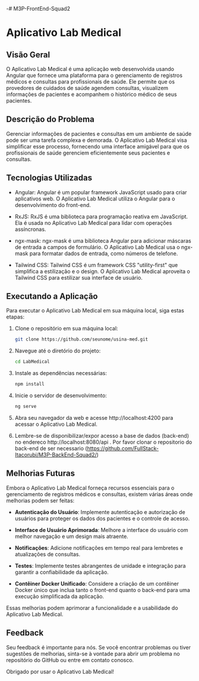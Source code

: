 -# M3P-FrontEnd-Squad2
# Aplicativo Lab Medical

## Visão Geral

O Aplicativo Lab Medical é uma aplicação web desenvolvida usando Angular que fornece uma plataforma para o gerenciamento de registros médicos e consultas para profissionais de saúde. Ele permite que os provedores de cuidados de saúde agendem consultas, visualizem informações de pacientes e acompanhem o histórico médico de seus pacientes.

## Descrição do Problema

Gerenciar informações de pacientes e consultas em um ambiente de saúde pode ser uma tarefa complexa e demorada. O Aplicativo Lab Medical visa simplificar esse processo, fornecendo uma interface amigável para que os profissionais de saúde gerenciem eficientemente seus pacientes e consultas.

## Tecnologias Utilizadas

- Angular: Angular é um popular framework JavaScript usado para criar aplicativos web. O Aplicativo Lab Medical utiliza o Angular para o desenvolvimento do front-end.

- RxJS: RxJS é uma biblioteca para programação reativa em JavaScript. Ela é usada no Aplicativo Lab Medical para lidar com operações assíncronas.

- ngx-mask: ngx-mask é uma biblioteca Angular para adicionar máscaras de entrada a campos de formulário. O Aplicativo Lab Medical usa o ngx-mask para formatar dados de entrada, como números de telefone.

- Tailwind CSS: Tailwind CSS é um framework CSS "utility-first" que simplifica a estilização e o design. O Aplicativo Lab Medical aproveita o Tailwind CSS para estilizar sua interface de usuário.

## Executando a Aplicação

Para executar o Aplicativo Lab Medical em sua máquina local, siga estas etapas:
1. Clone o repositório em sua máquina local:

   ```bash
   git clone https://github.com/seunome/usina-med.git

1. Navegue até o diretório do projeto:

   ```bash
   cd LabMedical

1. Instale as dependências necessárias:

   ```bash
   npm install

1. Inicie o servidor de desenvolvimento:

   ```bash
   ng serve

1. Abra seu navegador da web e acesse http://localhost:4200 para acessar o Aplicativo Lab Medical.
2. Lembre-se de disponibilizar/expor acesso a base de dados (back-end) no endereco http://localhost:8080/api . Por favor clonar o repositorio do back-end de ser necessario (https://github.com/FullStack-Itacorubi/M3P-BackEnd-Squad2/)

## Melhorias Futuras

Embora o Aplicativo Lab Medical forneça recursos essenciais para o gerenciamento de registros médicos e consultas, existem várias áreas onde melhorias podem ser feitas:

- **Autenticação do Usuário**: Implemente autenticação e autorização de usuários para proteger os dados dos pacientes e o controle de acesso.

- **Interface de Usuário Aprimorada**: Melhore a interface do usuário com melhor navegação e um design mais atraente.

- **Notificações**: Adicione notificações em tempo real para lembretes e atualizações de consultas.

- **Testes**: Implemente testes abrangentes de unidade e integração para garantir a confiabilidade da aplicação.

- **Contêiner Docker Unificado**: Considere a criação de um contêiner Docker único que inclua tanto o front-end quanto o back-end para uma execução simplificada da aplicação.

Essas melhorias podem aprimorar a funcionalidade e a usabilidade do Aplicativo Lab Medical.

## Feedback

Seu feedback é importante para nós. Se você encontrar problemas ou tiver sugestões de melhorias, sinta-se à vontade para abrir um problema no repositório do GitHub ou entre em contato conosco.

Obrigado por usar o Aplicativo Lab Medical!
